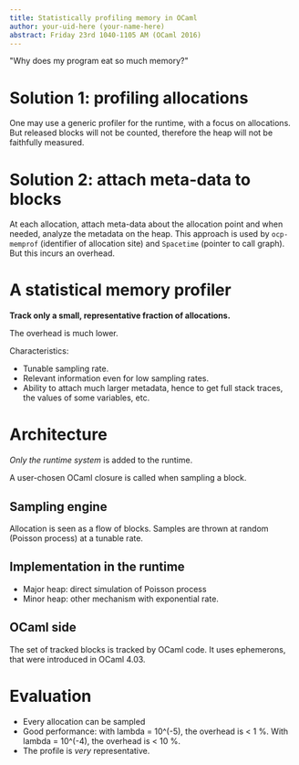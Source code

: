 ```yaml
---
title: Statistically profiling memory in OCaml
author: your-uid-here (your-name-here)
abstract: Friday 23rd 1040-1105 AM (OCaml 2016)
---
```


"Why does my program eat so much memory?"

# Solution 1: profiling allocations

One may use a generic profiler for the runtime, with a focus on allocations. But
released blocks will not be counted, therefore the heap will not be faithfully
measured.

# Solution 2: attach meta-data to blocks

At each allocation, attach meta-data about the allocation point and when needed,
analyze the metadata on the heap. This approach is used by `ocp-memprof`
(identifier of allocation site) and `Spacetime` (pointer to call graph). But
this incurs an overhead.

# A statistical memory profiler

**Track only a small, representative fraction of allocations.**

The overhead is much lower.

Characteristics:
* Tunable sampling rate.
* Relevant information even for low sampling rates.
* Ability to attach much larger metadata, hence to get full stack traces, the
  values of some variables, etc.

# Architecture

*Only the runtime system* is added to the runtime.

A user-chosen OCaml closure is called when sampling a block.

## Sampling engine

Allocation is seen as a flow of blocks. Samples are thrown at random (Poisson
process) at a tunable rate.

## Implementation in the runtime

* Major heap: direct simulation of Poisson process
* Minor heap: other mechanism with exponential rate.

## OCaml side

The set of tracked blocks is tracked by OCaml code. It uses ephemerons, that
were introduced in OCaml 4.03.

# Evaluation

* Every allocation can be sampled
* Good performance: with lambda = 10^(-5), the overhead is < 1 %.
  With lambda = 10^(-4), the overhead is < 10 %.
* The profile is *very* representative.
